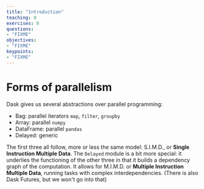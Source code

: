 ```yaml
---
title: "Introduction"
teaching: 0
exercises: 0
questions:
- "FIXME"
objectives:
- "FIXME"
keypoints:
- "FIXME"
---
```


# Forms of parallelism
Dask gives us several abstractions over parallel programming:

- Bag: parallel iterators `map`, `filter`, `groupby`
- Array: parallel `numpy`
- DataFrame: parallel `pandas`
- Delayed: generic

The first three all follow, more or less the same model: S.I.M.D., or **Single Instruction Multiple
Data**. The `Delayed` module is a bit more special: it underlies the functioning of the other three
in that it builds a dependency graph of the computation. It allows for M.I.M.D. or **Multiple
Instruction Multiple Data**, running tasks with complex interdependencies. (There is also Dask
Futures, but we won't go into that)

